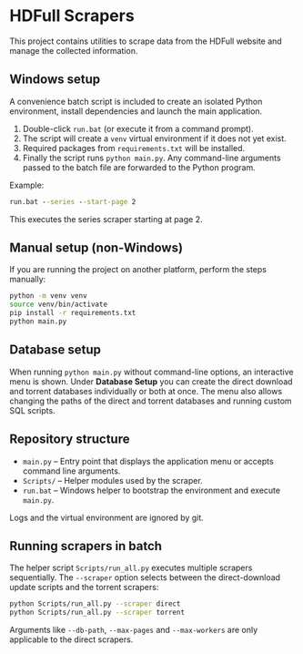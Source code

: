 # HDFull Scrapers

This project contains utilities to scrape data from the HDFull website and manage the collected information.

## Windows setup

A convenience batch script is included to create an isolated Python environment, install dependencies and launch the main application.

1. Double-click `run.bat` (or execute it from a command prompt).
2. The script will create a `venv` virtual environment if it does not yet exist.
3. Required packages from `requirements.txt` will be installed.
4. Finally the script runs `python main.py`. Any command-line arguments passed to the batch file are forwarded to the Python program.

Example:

```bat
run.bat --series --start-page 2
```

This executes the series scraper starting at page 2.

## Manual setup (non-Windows)

If you are running the project on another platform, perform the steps manually:

```bash
python -m venv venv
source venv/bin/activate
pip install -r requirements.txt
python main.py
```

## Database setup


When running `python main.py` without command-line options, an interactive menu is shown. Under **Database Setup** you can create the direct download and torrent databases individually or both at once. The menu also allows changing the paths of the direct and torrent databases and running custom SQL scripts.


## Repository structure

- `main.py` – Entry point that displays the application menu or accepts command line arguments.
- `Scripts/` – Helper modules used by the scraper.
- `run.bat` – Windows helper to bootstrap the environment and execute `main.py`.

Logs and the virtual environment are ignored by git.

## Running scrapers in batch

The helper script `Scripts/run_all.py` executes multiple scrapers sequentially. The
`--scraper` option selects between the direct-download update scripts and the
torrent scrapers:

```bash
python Scripts/run_all.py --scraper direct
python Scripts/run_all.py --scraper torrent
```

Arguments like `--db-path`, `--max-pages` and `--max-workers` are only applicable
to the direct scrapers.
